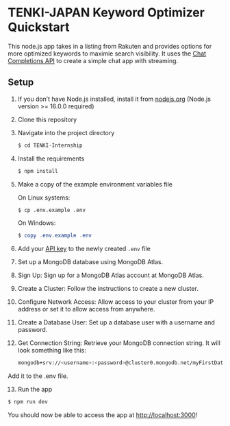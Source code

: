 # TENKI-JAPAN Keyword Optimizer Quickstart

This node.js app takes in a listing from Rakuten and provides options for more optimized keywords to maximie search visibility. It uses the [Chat Completions API](https://platform.openai.com/docs/api-reference/chat) to create a simple chat app with streaming.

## Setup

1. If you don’t have Node.js installed, install it from [nodejs.org](https://nodejs.org/en/) (Node.js version >= 16.0.0 required)

2. Clone this repository

3. Navigate into the project directory

   ```bash
   $ cd TENKI-Internship
   ```

4. Install the requirements

   ```bash
   $ npm install
   ```

5. Make a copy of the example environment variables file

   On Linux systems: 
   ```bash
   $ cp .env.example .env
   ```
   On Windows:
   ```powershell
   $ copy .env.example .env
   ```
6. Add your [API key](https://platform.openai.com/account/api-keys) to the newly created `.env` file

7. Set up a MongoDB database using MongoDB Atlas.

8. Sign Up: Sign up for a MongoDB Atlas account at MongoDB Atlas.

9. Create a Cluster: Follow the instructions to create a new cluster.

10. Configure Network Access: Allow access to your cluster from your IP address or set it to allow access from anywhere.

11. Create a Database User: Set up a database user with a username and password.

12. Get Connection String: Retrieve your MongoDB connection string. It will look something like this:
    
    ```bash
    mongodb+srv://<username>:<password>@cluster0.mongodb.net/myFirstDatabase?retryWrites=true&w=majority
    ```
    
Add it to the .env file.

13. Run the app

   ```bash
   $ npm run dev
   ```

You should now be able to access the app at [http://localhost:3000](http://localhost:3000)!
